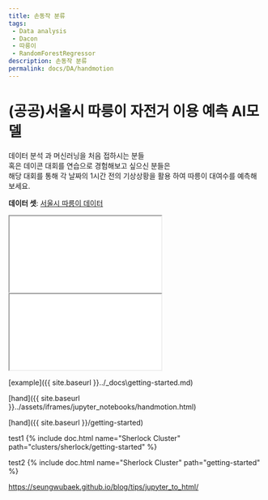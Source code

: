 ```yaml
---
title: 손동작 분류
tags: 
 - Data analysis
 - Dacon
 - 따릉이
 - RandomForestRegressor
description: 손동작 분류
permalink: docs/DA/handmotion
---
```


# (공공)서울시 따릉이 자전거 이용 예측 AI모델

데이터 분석 과 머신러닝을 처음 접하시는 분들<br>
혹은 데이콘 대회를 연습으로 경험해보고 싶으신 분들은<br> 
해당 대회를 통해 각 날짜의 1시간 전의 기상상황을 활용 하여 따릉이 대여수를 예측해 보세요.

**데이터 셋**: [서울시 따릉이 데이터](https://dacon.io/competitions/open/235576/data)

<iframe id="handmotion" name="handmotion" src="assets/iframes/jupyter_notebooks/handmotion.html">test</iframe>
<iframe id="handmotion" name="handmotion" src="subfolder/example-page">test</iframe>


[example]({{ site.baseurl }}../_docs\getting-started.md)

[hand]({{ site.baseurl }}../assets/iframes/jupyter_notebooks/handmotion.html)
<!-- - [here is that link](assets/iframes/jupyter_notebooks/handmotion.html) -->

[hand]({{ site.baseurl }}/getting-started)


test1
{% include doc.html name="Sherlock Cluster" path="clusters/sherlock/getting-started" %}

test2
{% include doc.html name="Sherlock Cluster" path="getting-started" %}


https://seungwubaek.github.io/blog/tips/jupyter_to_html/